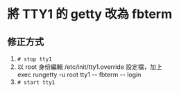 # 將 TTY1 的 getty 改為 fbterm
## 修正方式
1. `# stop tty1`
2. 以 root 身份編輯 /etc/init/tty1.override 設定檔，加上  
exec rungetty -u root tty1 -- fbterm -- login
3. `# start tty1`
